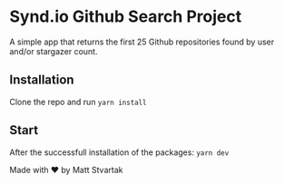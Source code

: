 # Synd.io Github Search Project

A simple app that returns the first 25 Github repositories found by user and/or stargazer count.

## Installation

Clone the repo and run `yarn install`

## Start

After the successfull installation of the packages: `yarn dev`

Made with ❤️ by Matt Stvartak
